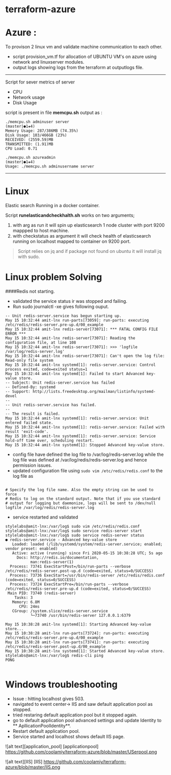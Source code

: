 #   terraform-azure


Azure :
===========
To provison 2 linux vm and validate machine communication to each other.
+ script provision_vm.tf for allocation of UBUNTU VM's on azure using network and linuxserver modules.
+ output logs showing logs from the terraform at outputlogs file.
---
Script for sever metrics of server 
+ CPU 
+ Network usage
+ Disk Usage 

script is present in file **memcpu.sh**
output as :
``` 
./memcpu.sh adminuser server                                                  (master|●1✚4)
Memory Usage: 287/386MB (74.35%)
Disk Usage: 103/466GB (23%)
RECEIVED: (2559.59)MB 
TRANSMITTED: (1.91)MB 
CPU Load: 0.71

./memcpu.sh azureadmin                                                                                          (master|●1✚4)
Usage: ./memcpu.sh adminusername server
```
---
Linux
=====
Elastic search Running in a docker container.

Script **runelasticandcheckhalth.sh** works on two arguments;
1. with arg as run it will spin up elasticsearch 1 node cluster with port 9200 mappped to host machine.
2. with checkstatus as argument it will check health of elasticsearch running on localhost mapped to container on 9200 port.

> Script relies on jq  and if package not found on ubuntu it will install jq with sudo.

Linux problem Solving
=====================
####Redis not starting.
+ validated the service status ir was stopped and failing.
+ Run sudo journalctl -xe gives following ouput.
```commandline
-- Unit redis-server.service has begun starting up.
May 15 10:32:44 amit-lnx run-parts[73059]: run-parts: executing /etc/redis/redis-server.pre-up.d/00_example
May 15 10:32:44 amit-lnx redis-server[73071]: *** FATAL CONFIG FILE ERROR ***
May 15 10:32:44 amit-lnx redis-server[73071]: Reading the configuration file, at line 108
May 15 10:32:44 amit-lnx redis-server[73071]: >>> 'logfile /var/log/redis-server.log'
May 15 10:32:44 amit-lnx redis-server[73071]: Can't open the log file: Read-only file system
May 15 10:32:44 amit-lnx systemd[1]: redis-server.service: Control process exited, code=exited status=1
May 15 10:32:44 amit-lnx systemd[1]: Failed to start Advanced key-value store.
-- Subject: Unit redis-server.service has failed
-- Defined-By: systemd
-- Support: http://lists.freedesktop.org/mailman/listinfo/systemd-devel
-- 
-- Unit redis-server.service has failed.
-- 
-- The result is failed.
May 15 10:32:44 amit-lnx systemd[1]: redis-server.service: Unit entered failed state.
May 15 10:32:44 amit-lnx systemd[1]: redis-server.service: Failed with result 'exit-code'.
May 15 10:32:44 amit-lnx systemd[1]: redis-server.service: Service hold-off time over, scheduling restart.
May 15 10:32:44 amit-lnx systemd[1]: Stopped Advanced key-value store.
```
+ config file have defined the log file to /var/log/redis-server.log while the log file was defined at /var/log/redis/redis-server.log and hence permission issues.
+ updated configuration file using ```sudo vim /etc/redis/redis.conf``` to the log file as 
```commandline

# Specify the log file name. Also the empty string can be used to force
# Redis to log on the standard output. Note that if you use standard
# output for logging but daemonize, logs will be sent to /dev/null
logfile /var/log/redis/redis-server.log

```
+ service restarted and validated
```commandline
stylelabs@amit-lnx:/var/log$ sudo vim /etc/redis/redis.conf
stylelabs@amit-lnx:/var/log$ sudo service redis-server start 
stylelabs@amit-lnx:/var/log$ sudo service redis-server status
● redis-server.service - Advanced key-value store
   Loaded: loaded (/lib/systemd/system/redis-server.service; enabled; vendor preset: enabled)
   Active: active (running) since Fri 2020-05-15 10:38:28 UTC; 5s ago
     Docs: http://redis.io/documentation,
           man:redis-server(1)
  Process: 73741 ExecStartPost=/bin/run-parts --verbose /etc/redis/redis-server.post-up.d (code=exited, status=0/SUCCESS)
  Process: 73736 ExecStart=/usr/bin/redis-server /etc/redis/redis.conf (code=exited, status=0/SUCCESS)
  Process: 73724 ExecStartPre=/bin/run-parts --verbose /etc/redis/redis-server.pre-up.d (code=exited, status=0/SUCCESS)
 Main PID: 73740 (redis-server)
    Tasks: 3
   Memory: 6.8M
      CPU: 24ms
   CGroup: /system.slice/redis-server.service
           └─73740 /usr/bin/redis-server 127.0.0.1:6379       

May 15 10:38:28 amit-lnx systemd[1]: Starting Advanced key-value store...
May 15 10:38:28 amit-lnx run-parts[73724]: run-parts: executing /etc/redis/redis-server.pre-up.d/00_example
May 15 10:38:28 amit-lnx run-parts[73741]: run-parts: executing /etc/redis/redis-server.post-up.d/00_example
May 15 10:38:28 amit-lnx systemd[1]: Started Advanced key-value store.
stylelabs@amit-lnx:/var/log$ redis-cli ping 
PONG


```

Windows troubleshooting
=======================
+ Issue : hitting localhost gives 503.
+ navigated to event center-> IIS and saw default application pool as stopped.
+ tried restaring default application pool but it stopped again.
+ go to default application pool advanced settings and update Identity to ** ApllicationPoolIdentity**.
+ Restart default application pool.
+ Service started and localhost shows default IIS page.

![alt text][application_pool]
[applicationpool] https://github.com/coolamiy/terraform-azure/blob/master/USerpool.png

![alt text][IIS]
[IIS] https://github.com/coolamiy/terraform-azure/blob/master/IIS.png
